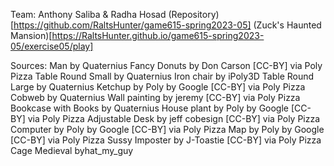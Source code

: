 Team: Anthony Saliba &  Radha Hosad 
(Repository) [https://github.com/RaltsHunter/game615-spring2023-05]
(Zuck's Haunted Mansion)[https://RaltsHunter.github.io/game615-spring2023-05/exercise05/play]

Sources:
Man by Quaternius
Fancy Donuts by Don Carson [CC-BY] via Poly Pizza
Table Round Small by Quaternius
Iron chair by iPoly3D
Table Round Large by Quaternius
Ketchup by Poly by Google [CC-BY] via Poly Pizza
Cobweb by Quaternius
Wall painting by jeremy [CC-BY] via Poly Pizza
Bookcase with Books by Quaternius
House plant by Poly by Google [CC-BY] via Poly Pizza
Adjustable Desk by jeff cobesign [CC-BY] via Poly Pizza
Computer by Poly by Google [CC-BY] via Poly Pizza
Map by Poly by Google [CC-BY] via Poly Pizza
Sussy Imposter by J-Toastie [CC-BY] via Poly Pizza
Cage Medieval byhat_my_guy
